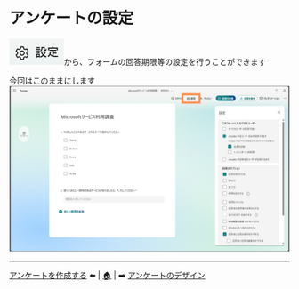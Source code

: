 # アンケートの設定

![alt text](img/スライド15画像.png)から、フォームの回答期限等の設定を行うことができます

今回はこのままにします
![alt text](img/スライド15画像2.png)

---
[アンケートを作成する](./03_setting.md) ⬅️ | [🏠](00_README.md) | ➡️ [アンケートのデザイン](./04_design.md)